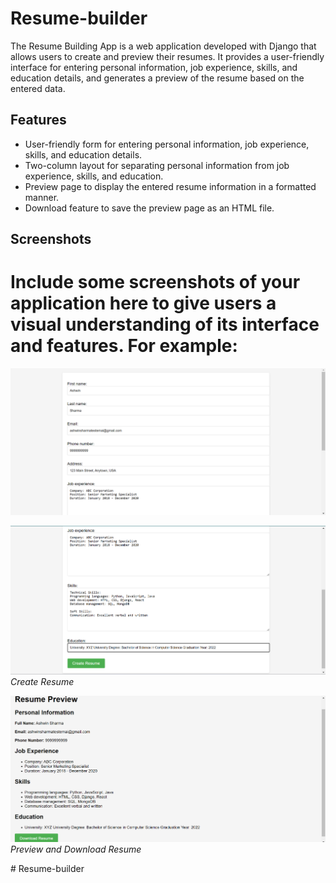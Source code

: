 # Resume-builder
The Resume Building App is a web application developed with Django that allows users to create and preview their resumes. It provides a user-friendly interface for entering personal information, job experience, skills, and education details, and generates a preview of the resume based on the entered data.

## Features

- User-friendly form for entering personal information, job experience, skills, and education details.
- Two-column layout for separating personal information from job experience, skills, and education.
- Preview page to display the entered resume information in a formatted manner.
- Download feature to save the preview page as an HTML file.

## Screenshots

# Include some screenshots of your application here to give users a visual understanding of its interface and features. For example:

![Screenshot 1](./screenshots/s1.png)

![Screenshot 2](./screenshots/s2.png)
*Create Resume*

![Screenshot 1](./screenshots/s3.png)
*Preview and Download Resume*


#   R e s u m e - b u i l d e r 
 
 